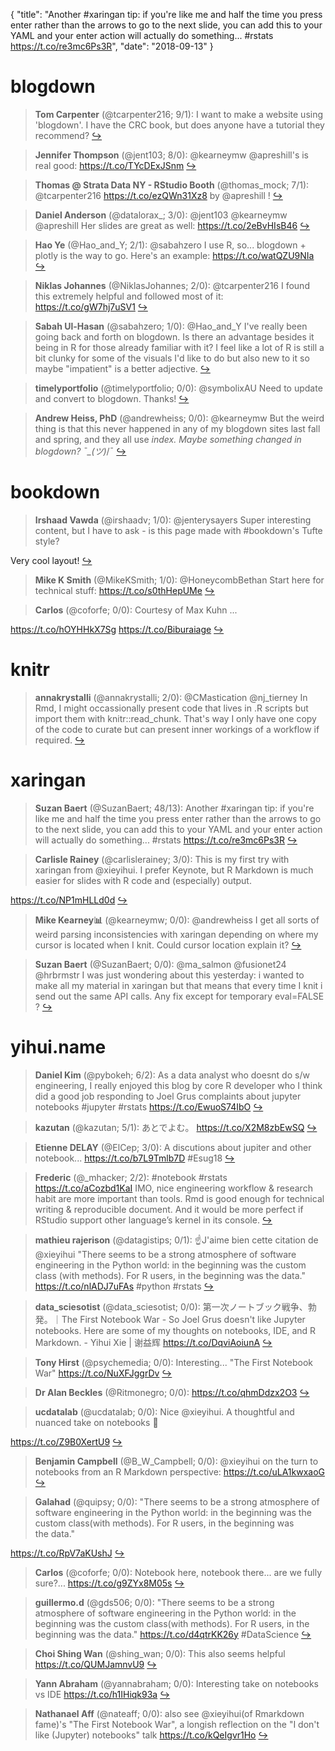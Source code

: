 {
  "title": "Another #xaringan tip: if you're like me and half the time you press enter rather than the arrows to go to the next slide, you can add this to your YAML and your enter action will actually do something... #rstats https://t.co/re3mc6Ps3R",
  "date": "2018-09-13"
}

# blogdown

> **Tom Carpenter** (@tcarpenter216; 9/1): I want to make a website using 'blogdown'. I have the CRC book, but does anyone have a tutorial they recommend?  [&#8618;](https://twitter.com/xieyihui/status/1039924111038791680)

<!-- -->


> **Jennifer Thompson** (@jent103; 8/0): @kearneymw @apreshill's is real good: https://t.co/TYcDExJSnm  [&#8618;](https://twitter.com/xieyihui/status/1039924872506499073)

<!-- -->


> **Thomas @ Strata Data NY - RStudio Booth** (@thomas_mock; 7/1): @tcarpenter216 https://t.co/ezQWn31Xz8 by @apreshill !  [&#8618;](https://twitter.com/xieyihui/status/1039934144422273024)

<!-- -->


> **Daniel Anderson** (@datalorax_; 3/0): @jent103 @kearneymw @apreshill Her slides are great as well: https://t.co/2eBvHIsB46  [&#8618;](https://twitter.com/xieyihui/status/1039948922846736386)

<!-- -->


> **Hao Ye** (@Hao_and_Y; 2/1): @sabahzero I use R, so... blogdown + plotly is the way to go. Here's an example:
https://t.co/watQZU9NIa  [&#8618;](https://twitter.com/xieyihui/status/1039943418061971456)

<!-- -->


> **Niklas Johannes** (@NiklasJohannes; 2/0): @tcarpenter216 I found this extremely helpful and followed most of it: https://t.co/gW7hj7uSV1  [&#8618;](https://twitter.com/xieyihui/status/1039926978441347075)

<!-- -->


> **Sabah Ul-Hasan** (@sabahzero; 1/0): @Hao_and_Y I've really been going back and forth on blogdown. Is there an advantage besides it being in R for those already familiar with it? I feel like a lot of R is still a bit clunky for some of the visuals I'd like to do but also new to it so maybe "impatient" is a better adjective.  [&#8618;](https://twitter.com/xieyihui/status/1039944480848105472)

<!-- -->


> **timelyportfolio** (@timelyportfolio; 0/0): @symbolixAU Need to update and convert to blogdown.  Thanks!  [&#8618;](https://twitter.com/xieyihui/status/1040025526084280320)

<!-- -->


> **Andrew Heiss, PhD** (@andrewheiss; 0/0): @kearneymw But the weird thing is that this never happened in any of my blogdown sites last fall and spring, and they all use _index. Maybe something changed in blogdown? ¯\_(ツ)_/¯  [&#8618;](https://twitter.com/xieyihui/status/1039774545572294658)

<!-- -->


# bookdown

> **Irshaad Vawda** (@irshaadv; 1/0): @jenterysayers Super interesting content, but I have to ask - is this page made with #bookdown's Tufte style?
>
Very cool layout!  [&#8618;](https://twitter.com/xieyihui/status/1039944459851587584)

<!-- -->


> **Mike K Smith** (@MikeKSmith; 1/0): @HoneycombBethan Start here for technical stuff: https://t.co/s0thHepUMe  [&#8618;](https://twitter.com/xieyihui/status/1039885012835942402)

<!-- -->


> **Carlos** (@coforfe; 0/0): Courtesy of Max Kuhn ...
>
https://t.co/hOYHHkX7Sg https://t.co/Biburaiage  [&#8618;](https://twitter.com/xieyihui/status/1039967951070191616)

<!-- -->


# knitr

> **annakrystalli** (@annakrystalli; 2/0): @CMastication @nj_tierney In Rmd, I might occassionally present code that lives in .R scripts but import them with knitr::read_chunk. That's way I only have one copy of the code to curate but can present inner workings of a workflow if required.  [&#8618;](https://twitter.com/xieyihui/status/1039757307134001153)

<!-- -->


# xaringan

> **Suzan Baert** (@SuzanBaert; 48/13): Another #xaringan tip: if you're like me and half the time you press enter rather than the arrows to go to the next slide, you can add this to your YAML and your enter action will actually do something... #rstats https://t.co/re3mc6Ps3R  [&#8618;](https://twitter.com/xieyihui/status/1039777354640515072)

<!-- -->


> **Carlisle Rainey** (@carlislerainey; 3/0): This is my first try with xaringan from @xieyihui. I prefer Keynote, but R Markdown is much easier for slides with R code and (especially) output. 
>
https://t.co/NP1mHLLd0d  [&#8618;](https://twitter.com/xieyihui/status/1040017815590367232)

<!-- -->


> **Mike Kearney📊** (@kearneymw; 0/0): @andrewheiss I get all sorts of weird parsing inconsistencies with xaringan depending on where my cursor is located when I knit. Could cursor location explain it?  [&#8618;](https://twitter.com/xieyihui/status/1039779324960882688)

<!-- -->


> **Suzan Baert** (@SuzanBaert; 0/0): @ma_salmon @fusionet24 @hrbrmstr I was just wondering about this yesterday: i wanted to make all my material in xaringan but that means that every time I knit i send out the same API calls. Any fix except for temporary eval=FALSE ?  [&#8618;](https://twitter.com/xieyihui/status/1039778060676026368)

<!-- -->


# yihui.name

> **Daniel Kim** (@pybokeh; 6/2): As a data analyst who doesnt do s/w engineering, I really enjoyed this blog by core R developer who I think did a good job responding to Joel Grus complaints about jupyter notebooks #jupyter #rstats https://t.co/EwuoS74IbO  [&#8618;](https://twitter.com/xieyihui/status/1039826494422429697)

<!-- -->


> **kazutan** (@kazutan; 5/1): あとでよむ。
https://t.co/X2M8zbEwSQ  [&#8618;](https://twitter.com/xieyihui/status/1039812558444589057)

<!-- -->


> **Etienne DELAY** (@ElCep; 3/0): A discutions about jupiter and other notebook... https://t.co/b7L9Tmlb7D #Esug18  [&#8618;](https://twitter.com/xieyihui/status/1039821433889849344)

<!-- -->


> **Frederic** (@_mhacker; 2/2): #notebook #rstats https://t.co/aCozbd1KaI  IMO, nice engineering workflow &amp; research habit are more important than tools. Rmd is good enough for technical writing &amp; reproducible document. And it would be more perfect if RStudio support other language’s kernel in its console.  [&#8618;](https://twitter.com/xieyihui/status/1039879296234401792)

<!-- -->


> **mathieu rajerison** (@datagistips; 0/1): ☝️J'aime bien cette citation de @xieyihui 
"There seems to be a strong atmosphere of software engineering in the Python world: in the beginning was the custom class (with methods). For R users, in the beginning was the data."
https://t.co/nlADJ7uFAs
#python #rstats  [&#8618;](https://twitter.com/xieyihui/status/1039778287805968384)

<!-- -->


> **data_sciesotist** (@data_sciesotist; 0/0): 第一次ノートブック戦争、勃発。｜The First Notebook War - So Joel Grus doesn't like Jupyter notebooks. Here are some of my thoughts on notebooks, IDE, and R Markdown. - Yihui Xie | 谢益辉 https://t.co/DqviAoiunA  [&#8618;](https://twitter.com/xieyihui/status/1040039808624545792)

<!-- -->


> **Tony Hirst** (@psychemedia; 0/0): Interesting... "The First Notebook War" https://t.co/NuXFJggrDv  [&#8618;](https://twitter.com/xieyihui/status/1040016684973797376)

<!-- -->


> **Dr Alan Beckles** (@Ritmonegro; 0/0): https://t.co/qhmDdzx2O3  [&#8618;](https://twitter.com/xieyihui/status/1040015726743089165)

<!-- -->


> **ucdatalab** (@ucdatalab; 0/0): Nice @xieyihui. A thoughtful and nuanced take on notebooks 🙌
>
https://t.co/Z9B0XertU9  [&#8618;](https://twitter.com/xieyihui/status/1039939142786801664)

<!-- -->


> **Benjamin Campbell** (@B_W_Campbell; 0/0): @xieyihui on the turn to notebooks from an R Markdown perspective: https://t.co/uLA1kwxaoG  [&#8618;](https://twitter.com/xieyihui/status/1039885847787696128)

<!-- -->


> **Galahad** (@quipsy; 0/0): "There seems to be a strong atmosphere of software engineering in the Python world: in the beginning was the custom class(with methods). For R users, in the beginning was the data."
>
 https://t.co/RpV7aKUshJ  [&#8618;](https://twitter.com/xieyihui/status/1039863762805825536)

<!-- -->


> **Carlos** (@coforfe; 0/0): Notebook here, notebook there... are we fully sure?... https://t.co/g9ZYx8M05s  [&#8618;](https://twitter.com/xieyihui/status/1039852625733214210)

<!-- -->


> **guillermo.d** (@gds506; 0/0): "There seems to be a strong atmosphere of software engineering in the Python world: in the beginning was the custom class(with methods). For R users, in the beginning was the data." https://t.co/d4qtrKK26y #DataScience  [&#8618;](https://twitter.com/xieyihui/status/1039851653078364161)

<!-- -->


> **Choi Shing Wan** (@shing_wan; 0/0): This also seems helpful https://t.co/QUMJamnvU9  [&#8618;](https://twitter.com/xieyihui/status/1039827729548562432)

<!-- -->


> **Yann Abraham** (@yannabraham; 0/0): Interesting take on notebooks vs IDE https://t.co/h1IHiqk93a  [&#8618;](https://twitter.com/xieyihui/status/1039756710141980674)

<!-- -->


> **Nathanael Aff** (@nateaff; 0/0): also see @xieyihui(of Rmarkdown fame)'s "The First Notebook War", a longish reflection on the "I don't like (Jupyter) notebooks" talk https://t.co/kQeIgvr1Ho  [&#8618;](https://twitter.com/xieyihui/status/1039725143440814080)

<!-- -->


